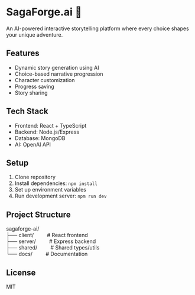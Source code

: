 # SagaForge.ai 🎯

An AI-powered interactive storytelling platform where every choice shapes your unique adventure.

## Features
- Dynamic story generation using AI
- Choice-based narrative progression
- Character customization
- Progress saving
- Story sharing

## Tech Stack
- Frontend: React + TypeScript
- Backend: Node.js/Express
- Database: MongoDB
- AI: OpenAI API

## Setup
1. Clone repository
2. Install dependencies: `npm install`
3. Set up environment variables
4. Run development server: `npm run dev`

## Project Structure

sagaforge-ai/  
├── client/          &emsp;&emsp; # React frontend  
├── server/          &emsp;&emsp; # Express backend  
├── shared/          &emsp;&emsp; # Shared types/utils  
└── docs/            &emsp;&emsp; # Documentation

## License
MIT
